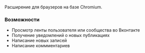 Расширение для браузеров на базе Chromium. 

### Возможности
* Просмотр ленты пользователя или сообщества во Вконтакте
* Получение уведомлений о новых публикациях
* Написание новых записей
* Написание коммментариев
